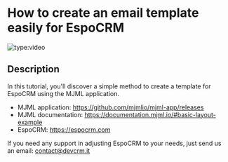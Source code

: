 # How to create an email template easily for EspoCRM

![type:video](https://www.youtube.com/embed/nWIq659_py4)

## Description

In this tutorial, you'll discover a simple method to create a template for EspoCRM using the MJML application.

- MJML application: <https://github.com/mjmlio/mjml-app/releases>
- MJML documentation: <https://documentation.mjml.io/#basic-layout-example>
- EspoCRM: <https://espocrm.com>

If you need any support in adjusting EspoCRM to your needs, just send us an email: <contact@devcrm.it>
